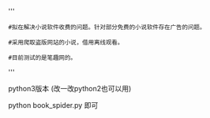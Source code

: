 '''

    #拟在解决小说软件收费的问题。针对部分免费的小说软件存在广告的问题。
    
    #采用爬取盗版网站的小说，借用离线观看。
    
    #目前测试的是笔趣网的。

'''


python3版本	(改一改python2也可以用)

python book_spider.py	即可




